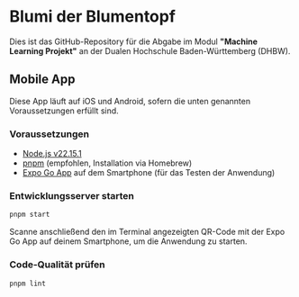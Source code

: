 # Blumi der Blumentopf

Dies ist das GitHub-Repository für die Abgabe im Modul **"Machine Learning Projekt"** an der Dualen Hochschule Baden-Württemberg (DHBW).

## Mobile App

Diese App läuft auf iOS und Android, sofern die unten genannten Voraussetzungen erfüllt sind.

### Voraussetzungen

- [Node.js v22.15.1](https://nodejs.org/en/download)
- [pnpm](https://pnpm.io/installation#using-homebrew) (empfohlen, Installation via Homebrew)
- [Expo Go App](https://expo.dev/go) auf dem Smartphone (für das Testen der Anwendung)

### Entwicklungsserver starten

```sh
pnpm start
```

Scanne anschließend den im Terminal angezeigten QR-Code mit der Expo Go App auf deinem Smartphone, um die Anwendung zu starten.

### Code-Qualität prüfen

```sh
pnpm lint
```
